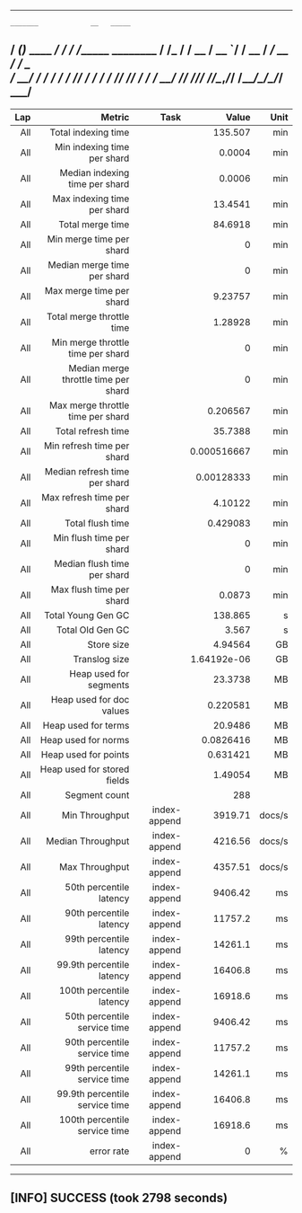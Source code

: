 ------------------------------------------------------
    _______             __   _____                    
   / ____(_)___  ____ _/ /  / ___/_________  ________ 
  / /_  / / __ \/ __ `/ /   \__ \/ ___/ __ \/ ___/ _ \
 / __/ / / / / / /_/ / /   ___/ / /__/ /_/ / /  /  __/
/_/   /_/_/ /_/\__,_/_/   /____/\___/\____/_/   \___/ 
------------------------------------------------------

|   Lap |                               Metric |         Task |       Value |   Unit |
|------:|-------------------------------------:|-------------:|------------:|-------:|
|   All |                  Total indexing time |              |     135.507 |    min |
|   All |          Min indexing time per shard |              |      0.0004 |    min |
|   All |       Median indexing time per shard |              |      0.0006 |    min |
|   All |          Max indexing time per shard |              |     13.4541 |    min |
|   All |                     Total merge time |              |     84.6918 |    min |
|   All |             Min merge time per shard |              |           0 |    min |
|   All |          Median merge time per shard |              |           0 |    min |
|   All |             Max merge time per shard |              |     9.23757 |    min |
|   All |            Total merge throttle time |              |     1.28928 |    min |
|   All |    Min merge throttle time per shard |              |           0 |    min |
|   All | Median merge throttle time per shard |              |           0 |    min |
|   All |    Max merge throttle time per shard |              |    0.206567 |    min |
|   All |                   Total refresh time |              |     35.7388 |    min |
|   All |           Min refresh time per shard |              | 0.000516667 |    min |
|   All |        Median refresh time per shard |              |  0.00128333 |    min |
|   All |           Max refresh time per shard |              |     4.10122 |    min |
|   All |                     Total flush time |              |    0.429083 |    min |
|   All |             Min flush time per shard |              |           0 |    min |
|   All |          Median flush time per shard |              |           0 |    min |
|   All |             Max flush time per shard |              |      0.0873 |    min |
|   All |                   Total Young Gen GC |              |     138.865 |      s |
|   All |                     Total Old Gen GC |              |       3.567 |      s |
|   All |                           Store size |              |     4.94564 |     GB |
|   All |                        Translog size |              | 1.64192e-06 |     GB |
|   All |               Heap used for segments |              |     23.3738 |     MB |
|   All |             Heap used for doc values |              |    0.220581 |     MB |
|   All |                  Heap used for terms |              |     20.9486 |     MB |
|   All |                  Heap used for norms |              |   0.0826416 |     MB |
|   All |                 Heap used for points |              |    0.631421 |     MB |
|   All |          Heap used for stored fields |              |     1.49054 |     MB |
|   All |                        Segment count |              |         288 |        |
|   All |                       Min Throughput | index-append |     3919.71 | docs/s |
|   All |                    Median Throughput | index-append |     4216.56 | docs/s |
|   All |                       Max Throughput | index-append |     4357.51 | docs/s |
|   All |              50th percentile latency | index-append |     9406.42 |     ms |
|   All |              90th percentile latency | index-append |     11757.2 |     ms |
|   All |              99th percentile latency | index-append |     14261.1 |     ms |
|   All |            99.9th percentile latency | index-append |     16406.8 |     ms |
|   All |             100th percentile latency | index-append |     16918.6 |     ms |
|   All |         50th percentile service time | index-append |     9406.42 |     ms |
|   All |         90th percentile service time | index-append |     11757.2 |     ms |
|   All |         99th percentile service time | index-append |     14261.1 |     ms |
|   All |       99.9th percentile service time | index-append |     16406.8 |     ms |
|   All |        100th percentile service time | index-append |     16918.6 |     ms |
|   All |                           error rate | index-append |           0 |      % |


----------------------------------
[INFO] SUCCESS (took 2798 seconds)
----------------------------------